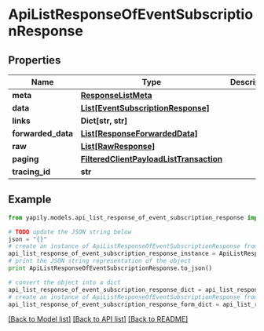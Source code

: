 # ApiListResponseOfEventSubscriptionResponse


## Properties

Name | Type | Description | Notes
------------ | ------------- | ------------- | -------------
**meta** | [**ResponseListMeta**](ResponseListMeta.md) |  | [optional] 
**data** | [**List[EventSubscriptionResponse]**](EventSubscriptionResponse.md) |  | [optional] 
**links** | **Dict[str, str]** |  | [optional] 
**forwarded_data** | [**List[ResponseForwardedData]**](ResponseForwardedData.md) |  | [optional] 
**raw** | [**List[RawResponse]**](RawResponse.md) |  | [optional] 
**paging** | [**FilteredClientPayloadListTransaction**](FilteredClientPayloadListTransaction.md) |  | [optional] 
**tracing_id** | **str** |  | [optional] 

## Example

```python
from yapily.models.api_list_response_of_event_subscription_response import ApiListResponseOfEventSubscriptionResponse

# TODO update the JSON string below
json = "{}"
# create an instance of ApiListResponseOfEventSubscriptionResponse from a JSON string
api_list_response_of_event_subscription_response_instance = ApiListResponseOfEventSubscriptionResponse.from_json(json)
# print the JSON string representation of the object
print ApiListResponseOfEventSubscriptionResponse.to_json()

# convert the object into a dict
api_list_response_of_event_subscription_response_dict = api_list_response_of_event_subscription_response_instance.to_dict()
# create an instance of ApiListResponseOfEventSubscriptionResponse from a dict
api_list_response_of_event_subscription_response_form_dict = api_list_response_of_event_subscription_response.from_dict(api_list_response_of_event_subscription_response_dict)
```
[[Back to Model list]](../README.md#documentation-for-models) [[Back to API list]](../README.md#documentation-for-api-endpoints) [[Back to README]](../README.md)


